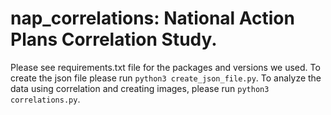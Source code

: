 # nap_correlations: National Action Plans Correlation Study.
Please see requirements.txt file for the packages and versions we used.
To create the json file please run 
`python3 create_json_file.py`.
To analyze the data using correlation and creating images, please run 
`python3 correlations.py`.
